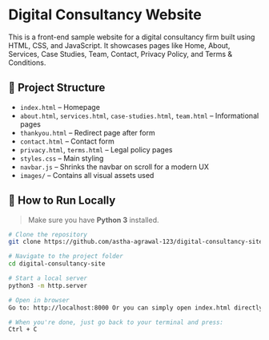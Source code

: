 # Digital Consultancy Website

This is a front-end sample website for a digital consultancy firm built using HTML, CSS, and JavaScript. 
It showcases pages like Home, About, Services, Case Studies, Team, Contact, Privacy Policy, and Terms & Conditions.

## 📁 Project Structure

- `index.html` – Homepage
- `about.html`, `services.html`, `case-studies.html`, `team.html` – Informational pages
- `thankyou.html` – Redirect page after form
- `contact.html` – Contact form
- `privacy.html`, `terms.html` – Legal policy pages
- `styles.css` – Main styling
- `navbar.js` – Shrinks the navbar on scroll for a modern UX  
- `images/` – Contains all visual assets used
## 🚀 How to Run Locally

> Make sure you have **Python 3** installed.

```bash
# Clone the repository
git clone https://github.com/astha-agrawal-123/digital-consultancy-site.git

# Navigate to the project folder
cd digital-consultancy-site

# Start a local server
python3 -m http.server

# Open in browser
Go to: http://localhost:8000 Or you can simply open index.html directly from the folder.

# When you're done, just go back to your terminal and press:
Ctrl + C
